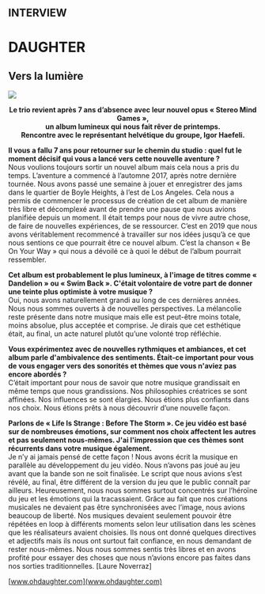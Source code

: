 ## INTERVIEW

# DAUGHTER
## Vers la lumière

<img src="/Images/Marika Kochiashvili/Daughter-Party-Press-Shot-by-Marika-Kochiashvili.jpeg">

**<p align="center">
Le trio revient après 7 ans d’absence avec leur nouvel opus « Stereo Mind Games », \
un album lumineux qui nous fait rêver de printemps. \
Rencontre avec le représentant helvétique du groupe, Igor Haefeli.**
</p>

**Il vous a fallu 7 ans pour retourner sur le chemin du studio : quel fut le moment décisif qui vous a lancé vers cette nouvelle aventure ?** \
Nous voulions toujours sortir un nouvel album mais cela nous a pris du temps. L’aventure a commencé à l’automne 2017, après notre dernière tournée. Nous avons passé une semaine à jouer et enregistrer des jams dans le quartier de Boyle Heights, à l’est de Los Angeles. Cela nous a permis de commencer le processus de création de cet album de manière très libre et décomplexé avant de prendre une pause que nous avions planifiée depuis un moment. Il était temps pour nous de vivre autre chose, de faire de nouvelles expériences, de se ressourcer. C’est en 2019 que nous avons véritablement recommencé à travailler sur nos idées jusqu’à ce que nous sentions ce que pourrait être ce nouvel album. C’est la chanson « Be On Your Way » qui nous a dévoilé ce à quoi le début de l’album pourrait ressembler.

**Cet album est probablement le plus lumineux, à l'image de titres comme « Dandelion » ou « Swim Back ». C'était volontaire de votre part de donner une teinte plus optimiste à votre musique ?** \
Oui, nous avons naturellement grandi au long de ces dernières années. Nous nous sommes ouverts à de nouvelles perspectives. La mélancolie reste présente dans notre musique mais elle est peut-être moins totale, moins absolue, plus acceptée et comprise. Je dirais que cet esthétique était, au final, un acte naturel plutôt qu’une volonté trop réfléchie.

**Vous expérimentez avec de nouvelles rythmiques et ambiances, et cet album parle d'ambivalence des sentiments. Était-ce important pour vous de vous engager vers des sonorités et thèmes que vous n'aviez pas encore abordés ?** \
C’était important pour nous de savoir que notre musique grandissait en même temps que nous grandissions. Nos philosophies créatrices se sont affinées. Nos influences se sont élargies. Nous étions plus confiants dans nos choix. Nous étions prêts à nous découvrir d’une nouvelle façon.

**Parlons de « Life Is Strange : Before The Storm ». Ce jeu vidéo est basé sur de nombreuses émotions, sur comment nos choix affectent les autres et pas seulement nous-mêmes. J'ai l'impression que ces thèmes sont récurrents dans votre musique également.** \
Je n’y ai jamais pensé de cette façon ! Nous avons écrit la musique en parallèle au développement du jeu vidéo. Nous n’avons pas joué au jeu avant que la bande son ne soit finalisée. Le script que nous avions s’est révélé, au final, être différent de la version du jeu que le public connaît par ailleurs. Heureusement, nous nous sommes surtout concentrés sur l’héroïne du jeu et les émotions qui la tracassaient. Grâce au fait que nos créations musicales ne devaient pas être synchronisées avec l’image, nous avions beaucoup de liberté. Nos musiques devaient seulement pouvoir être répétées en loop à différents moments selon leur utilisation dans les scènes que les réalisateurs avaient choisies. Ils nous ont donné quelques directives et adjectifs mais ils nous ont surtout fait confiance, en nous demandant de rester nous-mêmes. Nous nous sommes sentis très libres et en avons profité pour essayer des choses que nous n’avions encore pas faites dans nos sorties traditionnelles. [Laure Noverraz]

[www.ohdaughter.com](www.ohdaughter.com)
